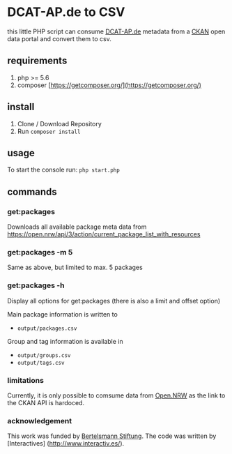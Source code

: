# DCAT-AP.de to CSV

this little PHP script can consume [DCAT-AP.de](https://www.dcat-ap.de/) metadata from a [CKAN](https://github.com/ckan/ckan) open data portal and convert them to csv.

## requirements
1. php >= 5.6
2. composer [https://getcomposer.org/](https://getcomposer.org/)

## install
1. Clone / Download Repository
2. Run `composer install`

## usage
To start the console run:
`php start.php`

## commands

### get:packages
Downloads all available package meta data from
https://open.nrw/api/3/action/current_package_list_with_resources

### get:packages -m 5
Same as above, but limited to max. 5 packages

### get:packages -h
Display all options for get:packages (there is also a limit and offset option)

Main package information is written to
* `output/packages.csv`

Group and tag information is available in
* `output/groups.csv`
* `output/tags.csv`

### limitations
Currently, it is only possible to comsume data from [Open.NRW](https://open.nrw/) as the link to the CKAN API is hardoced. 

### acknowledgement
This work was funded by [Bertelsmann Stiftung](https://www.bertelsmann-stiftung.de). The code was written by [Interactives] (http://www.interactiv.es/).

